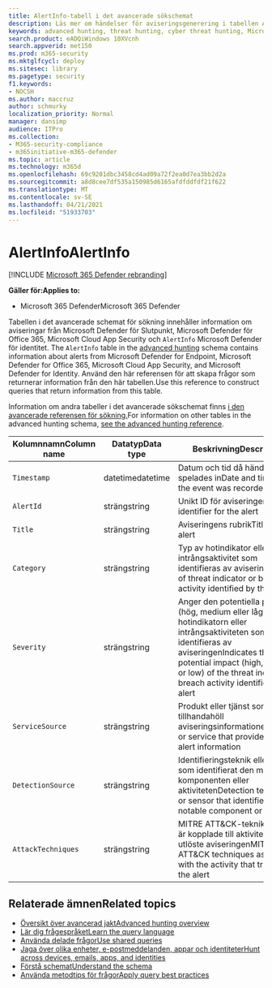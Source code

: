 ```yaml
---
title: AlertInfo-tabell i det avancerade sökschemat
description: Läs mer om händelser för aviseringsgenerering i tabellen AlertInfo i det avancerade sökschemat
keywords: advanced hunting, threat hunting, cyber threat hunting, Microsoft 365 Defender, microsoft 365, m365, search, query, telemetry, schema reference, kusto, table, column, data type, description, AlertInfo, alert, alert, severity, category, MITRE, ATT&CK, Microsoft Defender for Endpoint, Microsoft Defender for Office 365, Microsoft Cloud App Security, MCAS och Microsoft Defender för identity
search.product: eADQiWindows 10XVcnh
search.appverid: met150
ms.prod: m365-security
ms.mktglfcycl: deploy
ms.sitesec: library
ms.pagetype: security
f1.keywords:
- NOCSH
ms.author: maccruz
author: schmurky
localization_priority: Normal
manager: dansimp
audience: ITPro
ms.collection:
- M365-security-compliance
- m365initiative-m365-defender
ms.topic: article
ms.technology: m365d
ms.openlocfilehash: 69c9201dbc3458cd4ad09a72f2ea0d7ea3bb2d2a
ms.sourcegitcommit: a8d8cee7df535a150985d6165afdfddfdf21f622
ms.translationtype: MT
ms.contentlocale: sv-SE
ms.lasthandoff: 04/21/2021
ms.locfileid: "51933703"
---
```

# <a name="alertinfo"></a><span data-ttu-id="4233c-104">AlertInfo</span><span class="sxs-lookup"><span data-stu-id="4233c-104">AlertInfo</span></span>

[!INCLUDE [Microsoft 365 Defender rebranding](../includes/microsoft-defender.md)]


<span data-ttu-id="4233c-105">**Gäller för:**</span><span class="sxs-lookup"><span data-stu-id="4233c-105">**Applies to:**</span></span>
- <span data-ttu-id="4233c-106">Microsoft 365 Defender</span><span class="sxs-lookup"><span data-stu-id="4233c-106">Microsoft 365 Defender</span></span>



<span data-ttu-id="4233c-107">Tabellen i det avancerade schemat för sökning innehåller information om aviseringar från Microsoft Defender för Slutpunkt, Microsoft Defender för Office 365, Microsoft Cloud App Security och `AlertInfo` Microsoft Defender för identitet. [](advanced-hunting-overview.md)</span><span class="sxs-lookup"><span data-stu-id="4233c-107">The `AlertInfo` table in the [advanced hunting](advanced-hunting-overview.md) schema contains information about alerts from Microsoft  Defender for Endpoint, Microsoft Defender for Office 365, Microsoft Cloud App Security, and Microsoft Defender for Identity.</span></span> <span data-ttu-id="4233c-108">Använd den här referensen för att skapa frågor som returnerar information från den här tabellen.</span><span class="sxs-lookup"><span data-stu-id="4233c-108">Use this reference to construct queries that return information from this table.</span></span>

<span data-ttu-id="4233c-109">Information om andra tabeller i det avancerade sökschemat finns [i den avancerade referensen för sökning.](advanced-hunting-schema-tables.md)</span><span class="sxs-lookup"><span data-stu-id="4233c-109">For information on other tables in the advanced hunting schema, [see the advanced hunting reference](advanced-hunting-schema-tables.md).</span></span>

| <span data-ttu-id="4233c-110">Kolumnnamn</span><span class="sxs-lookup"><span data-stu-id="4233c-110">Column name</span></span> | <span data-ttu-id="4233c-111">Datatyp</span><span class="sxs-lookup"><span data-stu-id="4233c-111">Data type</span></span> | <span data-ttu-id="4233c-112">Beskrivning</span><span class="sxs-lookup"><span data-stu-id="4233c-112">Description</span></span> |
|-------------|-----------|-------------|
| `Timestamp` | <span data-ttu-id="4233c-113">datetime</span><span class="sxs-lookup"><span data-stu-id="4233c-113">datetime</span></span> | <span data-ttu-id="4233c-114">Datum och tid då händelsen spelades in</span><span class="sxs-lookup"><span data-stu-id="4233c-114">Date and time when the event was recorded</span></span> |
| `AlertId` | <span data-ttu-id="4233c-115">sträng</span><span class="sxs-lookup"><span data-stu-id="4233c-115">string</span></span> | <span data-ttu-id="4233c-116">Unikt ID för aviseringen</span><span class="sxs-lookup"><span data-stu-id="4233c-116">Unique identifier for the alert</span></span> |
| `Title` | <span data-ttu-id="4233c-117">sträng</span><span class="sxs-lookup"><span data-stu-id="4233c-117">string</span></span> | <span data-ttu-id="4233c-118">Aviseringens rubrik</span><span class="sxs-lookup"><span data-stu-id="4233c-118">Title of the alert</span></span> |
| `Category` | <span data-ttu-id="4233c-119">sträng</span><span class="sxs-lookup"><span data-stu-id="4233c-119">string</span></span> | <span data-ttu-id="4233c-120">Typ av hotindikator eller intrångsaktivitet som identifieras av aviseringen</span><span class="sxs-lookup"><span data-stu-id="4233c-120">Type of threat indicator or breach activity identified by the alert</span></span> |
| `Severity` | <span data-ttu-id="4233c-121">sträng</span><span class="sxs-lookup"><span data-stu-id="4233c-121">string</span></span> | <span data-ttu-id="4233c-122">Anger den potentiella påverkan (hög, medium eller låg) av hotindikatorn eller intrångsaktiviteten som identifieras av aviseringen</span><span class="sxs-lookup"><span data-stu-id="4233c-122">Indicates the potential impact (high, medium, or low) of the threat indicator or breach activity identified by the alert</span></span> |
| `ServiceSource` | <span data-ttu-id="4233c-123">sträng</span><span class="sxs-lookup"><span data-stu-id="4233c-123">string</span></span> | <span data-ttu-id="4233c-124">Produkt eller tjänst som tillhandahöll aviseringsinformationen</span><span class="sxs-lookup"><span data-stu-id="4233c-124">Product or service that provided the alert information</span></span> |
| `DetectionSource` | <span data-ttu-id="4233c-125">sträng</span><span class="sxs-lookup"><span data-stu-id="4233c-125">string</span></span> | <span data-ttu-id="4233c-126">Identifieringsteknik eller sensor som identifierat den märkbara komponenten eller aktiviteten</span><span class="sxs-lookup"><span data-stu-id="4233c-126">Detection technology or sensor that identified the notable component or activity</span></span> |
| `AttackTechniques` | <span data-ttu-id="4233c-127">sträng</span><span class="sxs-lookup"><span data-stu-id="4233c-127">string</span></span> | <span data-ttu-id="4233c-128">MITRE ATT&CK-tekniker som är kopplade till aktiviteten som utlöste aviseringen</span><span class="sxs-lookup"><span data-stu-id="4233c-128">MITRE ATT&CK techniques associated with the activity that triggered the alert</span></span> |

## <a name="related-topics"></a><span data-ttu-id="4233c-129">Relaterade ämnen</span><span class="sxs-lookup"><span data-stu-id="4233c-129">Related topics</span></span>
- [<span data-ttu-id="4233c-130">Översikt över avancerad jakt</span><span class="sxs-lookup"><span data-stu-id="4233c-130">Advanced hunting overview</span></span>](advanced-hunting-overview.md)
- [<span data-ttu-id="4233c-131">Lär dig frågespråket</span><span class="sxs-lookup"><span data-stu-id="4233c-131">Learn the query language</span></span>](advanced-hunting-query-language.md)
- [<span data-ttu-id="4233c-132">Använda delade frågor</span><span class="sxs-lookup"><span data-stu-id="4233c-132">Use shared queries</span></span>](advanced-hunting-shared-queries.md)
- [<span data-ttu-id="4233c-133">Jaga över olika enheter, e-postmeddelanden, appar och identiteter</span><span class="sxs-lookup"><span data-stu-id="4233c-133">Hunt across devices, emails, apps, and identities</span></span>](advanced-hunting-query-emails-devices.md)
- [<span data-ttu-id="4233c-134">Förstå schemat</span><span class="sxs-lookup"><span data-stu-id="4233c-134">Understand the schema</span></span>](advanced-hunting-schema-tables.md)
- [<span data-ttu-id="4233c-135">Använda metodtips för frågor</span><span class="sxs-lookup"><span data-stu-id="4233c-135">Apply query best practices</span></span>](advanced-hunting-best-practices.md)
